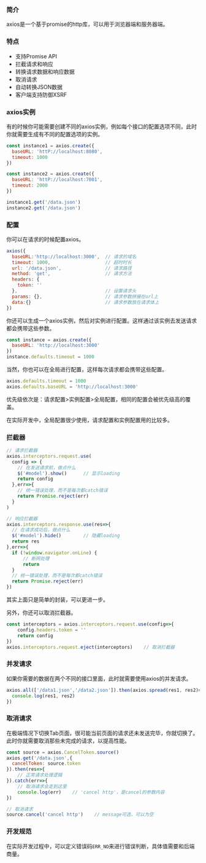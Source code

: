### 简介

axios是一个基于promise的http库，可以用于浏览器端和服务器端。

### 特点

* 支持Promise API
* 拦截请求和响应
* 转换请求数据和响应数据
* 取消请求
* 自动转换JSON数据
* 客户端支持防御XSRF

### axios实例

有的时候你可能需要创建不同的axios实例，例如每个接口的配置选项不同，此时你就需要生成有不同的配置选项的实例。

```js
const instance1 = axios.create({
  baseURL: 'httP://localhost:8080',
  timeout: 1000
})

const instance2 = axios.create({
  baseURL: 'httP://localhost:7001',
  timeout: 2000
})

instance1.get('/data.json')
instance2.get('/data.json')
```

### 配置

你可以在请求的时候配置axios。

```js
axios({
  baseURL:'http://localhost:3000', 	// 请求的域名
  timeout: 1000,        			// 超时时长
  url: '/data.json',   				// 请求路径
  method: 'get',      				// 请求方法
  headers: {
    token: ''
  },         						// 设置请求头
  params: {},   					// 请求参数拼接在url上
  data:{}     						// 请求参数放在请求体上
})
```

你还可以生成一个axios实例，然后对实例进行配置。这样通过该实例去发送请求都会携带这些参数。

```js
const instance = axios.create({
  baseURL: 'http://localhost:3000'
})
instance.defaults.timeout = 1000
```

当然，你也可以在全局进行配置，这样每次请求都会携带这些配置。

```js
axios.defaults.timeout = 1000
axios.defaults.baseURL = 'http://localhost:3000'
```

优先级依次是：请求配置>实例配置>全局配置，相同的配置会被优先级高的覆盖。

在实际开发中，全局配置很少使用，请求配置和实例配置用的比较多。

### 拦截器

```js
// 请求拦截器
axios.interceptors.request.use(
  config => {
    // 在发送请求前，做点什么
    $('#model').show()    	// 显示loading
    return config
  },err=>{
    // 统一错误处理，而不是每次都catch错误
    return Promise.reject(err)
  }
)

// 响应拦截器
axios.interceptors.response.use(res=>{
  // 在请求成功后，做点什么
  $('#model').hide()    	// 隐藏loading
  return res
},err=>{
  if (!window.navigator.onLine) {
      // 断网处理
      return 
  } 
  // 统一错误处理，而不是每次都catch错误
  return Promise.reject(err)
})
```

其实上面只是简单的封装，可以更进一步。

另外，你还可以取消拦截器。

```js
const interceptors = axios.interceptors.request.use(config=>{
    config.headers.token = ''
    return config
})
axios.interceptors.request.eject(interceptors)    // 取消拦截器
```

### 并发请求

如果你需要的数据在两个不同的接口里面，此时就需要使用axios的并发请求。

```js
axios.all(['/data1.json','/data2.json']).then(axios.spread(res1, res2)=>{
  console.log(res1, res2)
})
```

### 取消请求

在极端情况下切换Tab页面，很可能当前页面的请求还未发送完毕，你就切换了。此时你就需要取消那些未完成的请求，以提高性能。

```js
const source = axios.CancelToken.source()
axios.get('/data.json',{
  cancelToken: source.token
}).then(res=>{
    // 正常请求处理逻辑
}).catch(err=>{
  	// 取消请求会走到这里
  	console.log(err)    // 'cancel http'，是cancel的参数内容
})

// 取消请求
source.cancel('cancel http')    // message可选，可以为空
```

### 开发规范

在实际开发过程中，可以定义错误码`ERR_NO`来进行错误判断，具体值需要和后端商量。

